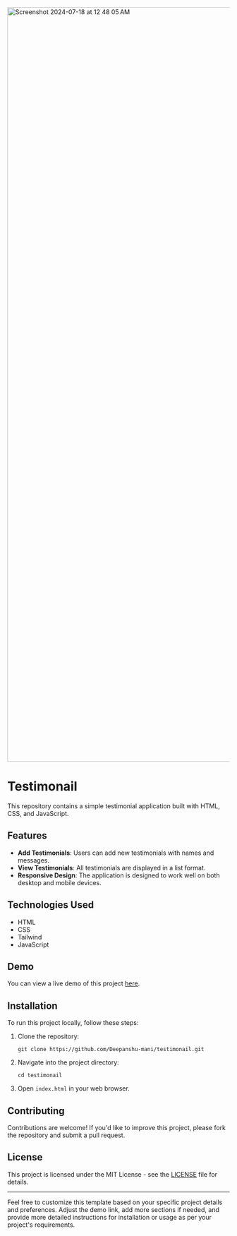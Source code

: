 <img width="1710" alt="Screenshot 2024-07-18 at 12 48 05 AM" src="https://github.com/user-attachments/assets/c808a7bb-ed41-466d-ab0b-0c43f5e3e332">

# Testimonail

This repository contains a simple testimonial application built with HTML, CSS, and JavaScript.

## Features

- **Add Testimonials**: Users can add new testimonials with names and messages.
- **View Testimonials**: All testimonials are displayed in a list format.
- **Responsive Design**: The application is designed to work well on both desktop and mobile devices.

## Technologies Used

- HTML
- CSS
- Tailwind
- JavaScript

## Demo

You can view a live demo of this project [here](https://testimonail.vercel.app).

## Installation

To run this project locally, follow these steps:

1. Clone the repository:
   ```
   git clone https://github.com/Deepanshu-mani/testimonail.git
   ```
2. Navigate into the project directory:
   ```
   cd testimonail
   ```
3. Open `index.html` in your web browser.

## Contributing


Contributions are welcome! If you'd like to improve this project, please fork the repository and submit a pull request.

## License

This project is licensed under the MIT License - see the [LICENSE](LICENSE) file for details.

---

Feel free to customize this template based on your specific project details and preferences. Adjust the demo link, add more sections if needed, and provide more detailed instructions for installation or usage as per your project's requirements.
